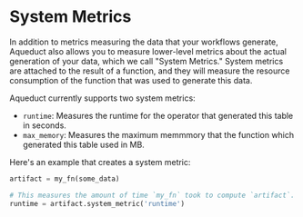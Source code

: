 # System Metrics

In addition to metrics measuring the data that your workflows generate,
Aqueduct also allows you to measure lower-level metrics about the actual
generation of your data, which we call "System Metrics." System metrics are
attached to the result of a function, and they will measure the resource
consumption of the function that was used to generate this data. 

Aqueduct currently supports two system metrics:
* `runtime`: Measures the runtime for the operator that generated this table in seconds.
* `max_memory`: Measures the maximum memmmory that the function which generated this table used in MB.

Here's an example that creates a system metric:

```python
artifact = my_fn(some_data)

# This measures the amount of time `my_fn` took to compute `artifact`.
runtime = artifact.system_metric('runtime')
```

